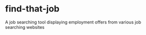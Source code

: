 # find-that-job
A job searching tool displaying employment offers from various job searching websites

